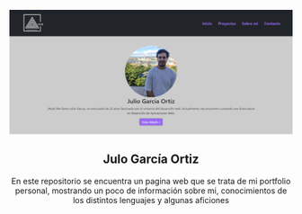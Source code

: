 <p align="center">

  <img src="Portfolio-JGO.png" alt="Imagen readme sobre sobre mi portfolio">

</p>

<h2 align="center">Julo García Ortiz</h2>

<p align="center">En este repositorio se encuentra un pagina web que se trata de mi portfolio personal, mostrando un poco de información sobre mi, conocimientos de los distintos lenguajes y algunas aficiones</p>
